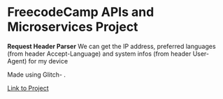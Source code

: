 FreecodeCamp APIs and Microservices Project
=================

**Request Header Parser**
We can get the IP address, preferred languages (from header Accept-Language) and system infos (from header User-Agent) for my device

Made using Glitch- .


[Link to Project](https://slender-cowbell.glitch.me/)
